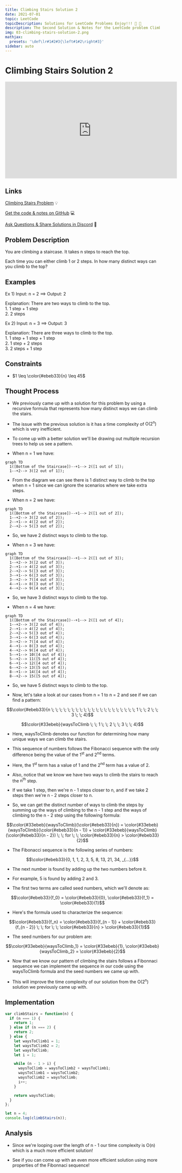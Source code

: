 ```yaml
---
title: Climbing Stairs Solution 2
date: 2021-07-01
topic: LeetCode
topicDescription: Solutions for LeetCode Problems Enjoy!!! 🍌 🐒
description: The Second Solution & Notes for the LeetCode problem Climbing Staris.
img: 03-climbing-stairs-solution-2.png
mathjax:
  presets: '\def\lr#1#2#3{\left#1#2\right#3}'
sidebar: auto
---
```


# Climbing Stairs Solution 2

<iframe width="560" height="315" src="https://www.youtube-nocookie.com/embed/_dhZdGNFV-g" title="YouTube video player" frameborder="0" allow="accelerometer; autoplay; clipboard-write; encrypted-media; gyroscope; picture-in-picture" allowfullscreen></iframe>

## Links

<p><a href="https://leetcode.com/problems/climbing-stairs/" target="_blank" rel="noopener noreferrer">Climbing Stairs Problem</a> 💡</p>
<p><a href="https://github.com/codemonkeysio/LeetCode" target="_blank" rel="noopener noreferrer">Get the code & notes on GitHub</a> 💻</p>
<p><a href="https://discord.gg/mh9rQmwJ8H" target="_blank" rel="noopener noreferrer">Ask Questions & Share Solutions in Discord</a> 🤖</p>

## Problem Description

You are climbing a staircase. It takes <span class="post-term-one">n</span> steps to reach the top.

Each time you can either climb <span class="post-term-one">1</span> or <span class="post-term-one">2</span> steps. In how many distinct ways can you climb to the top?

## Examples

Ex 1) Input: <span class="post-term-one">n = 2</span> $\implies$ Output: <span class="post-term-one">2</span>

Explanation: There are <span class="post-term-one">two</span> ways to climb to the top.<br>1. 1 step + 1 step<br>2. 2 steps

Ex 2) Input: <span class="post-term-one">n = 3</span> $\implies$ Output: <span class="post-term-one">3</span>

Explanation: There are <span class="post-term-one">three</span> ways to climb to the top.<br>1. 1 step + 1 step + 1 step<br>2. 1 step + 2 steps<br>3. 2 steps + 1 step

## Constraints

- $1 \leq \color{#ebeb33}{n} \leq 45$

## Thought Process

- We previously came up with a solution for this problem by using a <span class="post-term-one">recursive formula</span> that represents how many distinct ways we can climb the stairs.

- The issue with the previous solution is it has a <span class="post-term-one">time complexity</span> of <span class="post-term-one">O(2<sup>n</sup>)</span> which is very inefficient.

- To come up with a better solution we'll be drawing out multiple <span class="post-term-one">recursion trees</span> to help us see a pattern.

- When <span class="post-term-one">n = 1</span> we have:

```mermaid
graph TD
  1([Bottom of the Staircase])--+1--> 2([1 out of 1]);
  1--+2--> 3([2 out of 1]);
```

- From the diagram we can see there is <span class="post-term-one">1 distinct way</span> to climb to the top when <span class="post-term-one">n = 1</span> since we can ignore the scenarios where we take extra steps.

- When <span class="post-term-one">n = 2</span> we have:

```mermaid
graph TD
  1([Bottom of the Staircase])--+1--> 2([1 out of 2]);
  1--+2--> 3([2 out of 2]);
  2--+1--> 4([2 out of 2]);
  2--+2--> 5([3 out of 2]);
```

- So, we have <span class="post-term-one">2 distinct ways</span> to climb to the top.

- When <span class="post-term-one">n = 3</span> we have:

```mermaid
graph TD
  1([Bottom of the Staircase])--+1--> 2([1 out of 3]);
  1--+2--> 3([2 out of 3]);
  2--+1--> 4([2 out of 3]);
  2--+2--> 5([3 out of 3]);
  3--+1--> 6([3 out of 3]);
  3--+2--> 7([4 out of 3]);
  4--+1--> 8([3 out of 3]);
  4--+2--> 9([4 out of 3]);
```

- So, we have <span class="post-term-one">3 distinct ways</span> to climb to the top.

- When <span class="post-term-one">n = 4</span> we have:

```mermaid
graph TD
  1([Bottom of the Staircase])--+1--> 2([1 out of 4]);
  1--+2--> 3([2 out of 4]);
  2--+1--> 4([2 out of 4]);
  2--+2--> 5([3 out of 4]);
  3--+1--> 6([3 out of 4]);
  3--+2--> 7([4 out of 4]);
  4--+1--> 8([3 out of 4]);
  4--+2--> 9([4 out of 4]);
  5--+1--> 10([4 out of 4]);
  5--+2--> 11([5 out of 4]);
  6--+1--> 12([4 out of 4]);
  6--+2--> 13([5 out of 4]);
  8--+1--> 14([4 out of 4]);
  8--+2--> 15([5 out of 4]);
```

- So, we have <span class="post-term-one">5 distinct ways</span> to climb to the top.

- Now, let's take a look at our cases from <span class="post-term-one">n = 1</span> to <span class="post-term-one">n = 2</span> and see if we can find a pattern:

$$\color{#ebeb33}{n \; \; \; \; \; \; \; \; \; \; \; \; \; \; \; \; \; \; \; \; \; 1 \; \; 2 \; \; 3 \; \; 4}$$

$$\color{#33ebeb}{waysToClimb \; \; 1 \; \; 2 \; \; 3 \; \; 4}$$

- Here, <span class="post-term-three">waysToClimb</span> denotes our function for determining how many unique ways we can climb the stairs.

- This sequence of numbers follows the <span class="post-term-one">Fibonacci</span> sequence with the only difference being the value of the <span class="post-term-one">1<sup>st</sup></span> and <span class="post-term-one">2<sup>nd</sup></span> terms.

- Here, the <span class="post-term-one">1<sup>st</sup></span> term has a value of <span class="post-term-three">1</span> and the <span class="post-term-one">2<sup>nd</sup></span> term has a value of <span class="post-term-three">2</span>.

- Also, notice that we know we have <span class="post-term-one">two ways</span> to climb the stairs to reach the <span class="post-term-one">n<sup>th</sup></span> step.

- If we take <span class="post-term-one">1 step</span>, then we're <span class="post-term-one">n - 1</span> steps closer to <span class="post-term-one">n</span>, and if we take <span class="post-term-one">2 steps</span> then we're <span class="post-term-one">n - 2</span> steps closer to <span class="post-term-one">n</span>.

- So, we can get the distinct number of ways to climb the steps by summing up the ways of climbing to the <span class="post-term-one">n - 1 step</span> and the ways of climbing to the <span class="post-term-one">n - 2 step</span> using the following formula:

$$\color{#33ebeb}{waysToClimb}(\color{#ebeb33}{n}) = \color{#33ebeb}{waysToClimb}(\color{#ebeb33}{n - 1}) + \color{#33ebeb}{waysToClimb}(\color{#ebeb33}{n - 2}) \; \; for \; \; \color{#ebeb33}{n} > \color{#ebeb33}{2}$$

- The <span class="post-term-one">Fibonacci</span> sequence is the following series of numbers:

$$\color{#ebeb33}{0, 1, 1, 2, 3, 5, 8, 13, 21, 34, _{...}}$$

- The next number is found by <span class="post-term-one">adding up the two numbers before it</span>.

- For example, <span class="post-term-one">5</span> is found by adding <span class="post-term-one">2</span> and <span class="post-term-one">3</span>.

- The <span class="post-term-one">first two terms</span> are called <span class="post-term-one">seed numbers</span>, which we'll denote as:

$$\color{#ebeb33}{f_0} = \color{#ebeb33}{0}, \color{#ebeb33}{f_1} = \color{#ebeb33}{1}$$

- Here's the formula used to characterize the sequence:

$$\color{#ebeb33}{f_n} = \color{#ebeb33}{f_{n - 1}} + \color{#ebeb33}{f_{n - 2}} \; \; for \; \; \color{#ebeb33}{n} > \color{#ebeb33}{1}$$

- The <span class="post-term-one">seed numbers</span> for our problem are:

$$\color{#33ebeb}{waysToClimb_1} = \color{#33ebeb}{1}, \color{#33ebeb}{waysToClimb_2} = \color{#33ebeb}{2}$$

- Now that we know our pattern of climbing the stairs follows a <span class="post-term-one">Fibonnaci</span> sequence we can implement the sequence in our code using the <span class="post-term-three">waysToClimb</span> formula and the <span class="post-term-one">seed numbers</span> we came up with.

- This will improve the <span class="post-term-one">time complexity</span> of our solution from the <span class="post-term-one">O(2<sup>n</sup>)</span> solution we previously came up with.

## Implementation

<code-group>
<code-block title="Climbing Stairs Solution 2">

```js
var climbStairs = function(n) {
  if (n === 1) {
    return 1;
  } else if (n === 2) {
    return 2;
  } else {
    let waysToClimb1 = 1;
    let waysToClimb2 = 2;
    let waysToClimb;
    let i = 1;

    while (n - 1 > i) {
      waysToClimb = waysToClimb2 + waysToClimb1;
      waysToClimb1 = waysToClimb2;
      waysToClimb2 = waysToClimb;
      i++;
    }

    return waysToClimb;
  }
};

let n = 4;
console.log(climbStairs(n));
```

</code-block>
</code-group>

## Analysis

- Since we're looping over the length of <span class="post-term-one">n - 1</span> our <span class="post-term-one">time complexity</span> is <span class="post-term-one">O(n)</span> which is a much more efficient solution!

- See if you can come up with an even more efficient solution using more properties of the <span class="post-term-one">Fibonnaci</span> sequence!
